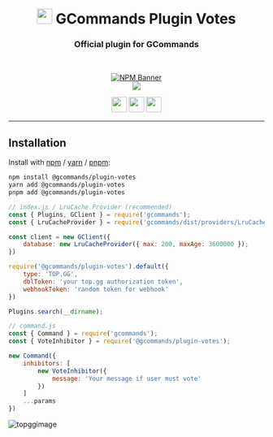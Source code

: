 <div align="center">
    
   # <img src="https://cdn.discordapp.com/avatars/834822955229380619/7d0142158babe0375e7cc633e87c06d4.png" height="30"> GCommands Plugin Votes
   ### Official plugin for GCommands
    
  <br />
  <p>
    <a href="https://www.npmjs.com/package/@gcommands/plugin-votes"><img src="https://nodei.co/npm/@gcommands/plugin-votes.png?downloads=true&stars=true" alt="NPM Banner"></a>
    <br />
    <a href="https://discord.gg/AjKJSBbGm2"><img src="https://discord.com/api/guilds/833628077556367411/embed.png?style=banner2" /></a>
  </p>
  <p>
    <a href="https://ko-fi.com/H2H05FNRL"><img src="https://img.shields.io/badge/Kofi-Donate-yellow?style=for-the-badge" height="30" /></a>
    <a href="https://github.com/Garlic-Team/gcommands-addons"><img src="https://img.shields.io/badge/Open-Source-blue?style=for-the-badge" height="30" /></a>
    <img src="https://img.shields.io/badge/Made%20With-TypeScript-red?style=for-the-badge" height="30" />
  </p>
</div>

---

## Installation

Install with [npm](https://www.npmjs.com/) / [yarn](https://yarnpkg.com) / [pnpm](https://pnpm.js.org/):

```sh
npm install @gcommands/plugin-votes
yarn add @gcommands/plugin-votes
pnpm add @gcommands/plugin-votes
```

```js
// index.js / LruCache Provider (recommended)
const { Plugins, GClient } = require('gcommands');
const { LruCacheProvider } = require('gcommands/dist/providers/LruCacheProvider');

const client = new GClient({
    database: new LruCacheProvider({ max: 200, maxAge: 3600000 });
})

require('@gcommands/plugin-votes').default({
    type: 'TOP.GG',
    dblToken: 'your top.gg authorization token',
    webhookToken: 'random token for webhook'
})

Plugins.search(__dirname);

// command.js
const { Command } = require('gcommands');
const { VoteInhibitor } = require('@gcommands/plugin-votes');

new Command({
    inhibitors: [
        new VoteInhibitor({
            message: 'Your message if user must vote'
        })
    ]
    ...params
})
```

![topggimage](https://camo.githubusercontent.com/de589c73a4a72f855b595407134d890551d32b77fdd17b28409815b0c656ee2e/68747470733a2f2f692e696d6775722e636f6d2f77466c703448672e706e67)
